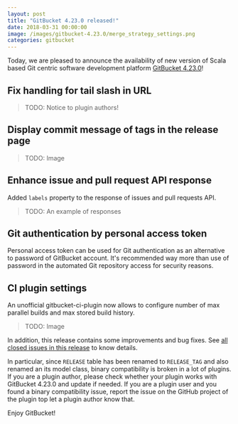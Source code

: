 ```yaml
---
layout: post
title: "GitBucket 4.23.0 released!"
date: 2018-03-31 00:00:00
image: /images/gitbucket-4.23.0/merge_strategy_settings.png
categories: gitbucket
---
```


Today, we are pleased to announce the availability of new version of Scala based Git centric software development platform [GitBucket 4.23.0](https://github.com/gitbucket/gitbucket/releases/tag/4.23.0)!

## Fix handling for tail slash in URL

> TODO: Notice to plugin authors!

## Display commit message of tags in the release page

> TODO: Image

## Enhance issue and pull request API response

Added `labels` property to the response of issues and pull requests API.

> TODO: An example of responses

## Git authentication by personal access token

Personal access token can be used for Git authentication as an alternative to password of GitBucket account. It's recommended way more than use of password in the automated Git repository access for security reasons.

## CI plugin settings

An unofficial gitbucket-ci-plugin now allows to configure number of max parallel builds and max stored build history.

> TODO: Image

In addition, this release contains some improvements and bug fixes. See [all closed issues in this release](https://github.com/gitbucket/gitbucket/issues?q=is%3Aclosed+milestone%3A4.23.0) to know details.

In particular, since `RELEASE` table has been renamed to `RELEASE_TAG` and also renamed an its model class, binary compatibility is broken in a lot of plugins. If you are a plugin author, please check whether your plugin works with GitBucket 4.23.0 and update if needed. If you are a plugin user and you found a binary compatibility issue, report the issue on the GitHub project of the plugin top let a plugin author know that.

Enjoy GitBucket!

